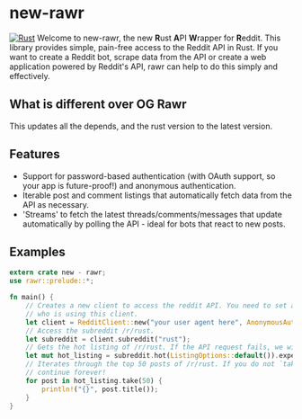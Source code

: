 # new-rawr
[![Rust](https://github.com/wherkamp/new-rawr/actions/workflows/rust.yml/badge.svg)](https://github.com/wherkamp/new-rawr/actions/workflows/rust.yml)
Welcome to new-rawr, the new **R**ust **A**PI **W**rapper for **R**eddit. This library provides simple, pain-free access
to the Reddit API in Rust. If you want to create a Reddit bot, scrape data from the API or create a web application
powered by Reddit's API, rawr can help to do this simply and effectively.

## What is different over OG Rawr

This updates all the depends, and the rust version to the latest version.

## Features

- Support for password-based authentication (with OAuth support, so your app is future-proof!) and anonymous
  authentication.
- Iterable post and comment listings that automatically fetch data from the API as necessary.
- 'Streams' to fetch the latest threads/comments/messages that update automatically by polling the API - ideal for bots
  that react to new posts.

## Examples

```rust
extern crate new - rawr;
use rawr::prelude::*;

fn main() {
    // Creates a new client to access the reddit API. You need to set a user agent so Reddit knows
    // who is using this client.
    let client = RedditClient::new("your user agent here", AnonymousAuthenticator::new());
    // Access the subreddit /r/rust.
    let subreddit = client.subreddit("rust");
    // Gets the hot listing of /r/rust. If the API request fails, we will panic with `expect`.
    let mut hot_listing = subreddit.hot(ListingOptions::default()).expect("Could not fetch post listing!");
    // Iterates through the top 50 posts of /r/rust. If you do not `take(n)`, this iterator will
    // continue forever!
    for post in hot_listing.take(50) {
        println!("{}", post.title());
    }
}
```

